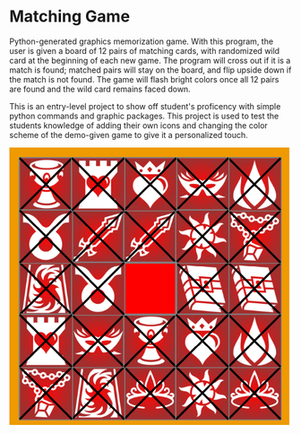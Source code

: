 # Matching Game
Python-generated graphics memorization game. With this program, the user is given a board of 12 pairs of matching cards, with randomized wild card at the beginning of each new game. The program will cross out if it is a match is found; matched pairs will stay on the board, and flip upside down if the match is not found.
The game will flash bright colors once all 12 pairs are found and the wild card remains faced down.

This is an entry-level project to show off student's proficency with simple python commands and graphic packages. This project is used to test the students knowledge of adding their own icons and changing the color scheme of the demo-given game to give it a personalized touch.


![Fully played and matched game - one round](./icons/GamingFinsihed.png)